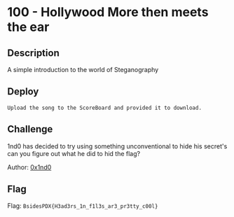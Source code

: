 # 100 - Hollywood More then meets the ear

## Description
A simple introduction to the world of Steganography 

## Deploy

```
Upload the song to the ScoreBoard and provided it to download. 
```

## Challenge

1nd0 has decided to try using something unconventional to hide his secret's can you figure out what he did to hid the flag?


Author: [0x1nd0](https://twitter.com/0x1nd0)

## Flag

Flag: `BsidesPDX{H3ad3rs_1n_f1l3s_ar3_pr3tty_c00l}`